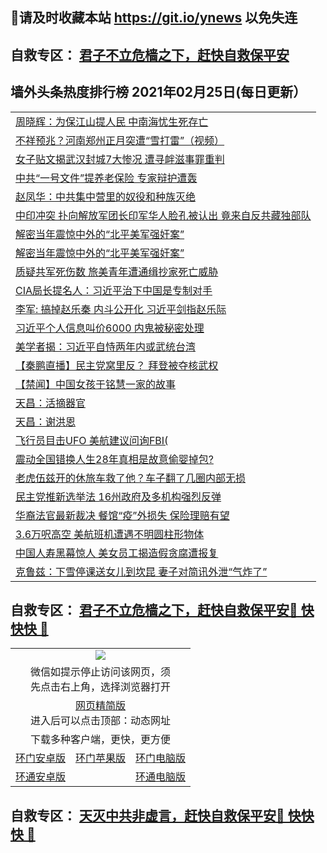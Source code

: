 ## 📩请及时收藏本站 https://git.io/ynews 以免失连</a>
## 自救专区： [君子不立危樯之下，赶快自救保平安 ](https://github.com/pwgy/td/blob/master/README.md)

## 墙外头条热度排行榜 2021年02月25日(每日更新）

 <table>
<tr><td colspan="2" align="left"><a href="https://ntldjutn.xhuyd.press/?name=c1322489&key=encdeuyadochlaxz&from=pw2">周晓辉：为保江山提人民 中南海忧生死存亡</a></td></tr>
<tr><td colspan="2" align="left"><a href="https://ntldjutn.xhuyd.press/?name=c1322623&key=encdeuyadochlaxz&from=pw2">不祥预兆？河南郑州正月突遭“雪打雷”（视频）</a></td></tr>
<tr><td colspan="2" align="left"><a href="https://ntldjutn.xhuyd.press/?name=c1322644&key=encdeuyadochlaxz&from=pw2">女子贴文揭武汉封城7大惨况 遭寻衅滋事罪重判</a></td></tr>
<tr><td colspan="2" align="left"><a href="https://ntldjutn.xhuyd.press/?name=c1322674&key=encdeuyadochlaxz&from=pw2">中共“一号文件”提养老保险 专家辩护遭轰</a></td></tr>
<tr><td colspan="2" align="left"><a href="https://ntldjutn.xhuyd.press/?name=c1322528&key=encdeuyadochlaxz&from=pw2">赵凤华：中共集中营里的奴役和种族灭绝</a></td></tr>
<tr><td colspan="2" align="left"><a href="https://ntldjutn.xhuyd.press/?name=c1322636&key=encdeuyadochlaxz&from=pw2">中印冲突 扑向解放军团长印军华人脸孔被认出 竟来自反共藏独部队</a></td></tr>
<tr><td colspan="2" align="left"><a href="https://ntldjutn.xhuyd.press/?name=c1322594&key=encdeuyadochlaxz&from=pw2">解密当年震惊中外的“北平美军强奸案”</a></td></tr>
<tr><td colspan="2" align="left"><a href="https://ntldjutn.xhuyd.press/?name=c1322444&key=encdeuyadochlaxz&from=pw2">解密当年震惊中外的“北平美军强奸案”</a></td></tr>
<tr><td colspan="2" align="left"><a href="https://ntldjutn.xhuyd.press/?name=c1322669&key=encdeuyadochlaxz&from=pw2">质疑共军死伤数 旅美青年遭通缉抄家死亡威胁</a></td></tr>
<tr><td colspan="2" align="left"><a href="https://ntldjutn.xhuyd.press/?name=c1322626&key=encdeuyadochlaxz&from=pw2">CIA局长提名人：习近平治下中国是专制对手</a></td></tr>
<tr><td colspan="2" align="left"><a href="https://ntldjutn.xhuyd.press/?name=c1322670&key=encdeuyadochlaxz&from=pw2">李军: 搞掉赵乐秦 内斗公开化 习近平剑指赵乐际</a></td></tr>
<tr><td colspan="2" align="left"><a href="https://ntldjutn.xhuyd.press/?name=c1322683&key=encdeuyadochlaxz&from=pw2">习近平个人信息叫价6000 内鬼被秘密处理</a></td></tr>
<tr><td colspan="2" align="left"><a href="https://ntldjutn.xhuyd.press/?name=c1322684&key=encdeuyadochlaxz&from=pw2">美学者揭：习近平自恃两年内或武统台湾</a></td></tr>
<tr><td colspan="2" align="left"><a href="https://ntldjutn.xhuyd.press/?name=c1322675&key=encdeuyadochlaxz&from=pw2">【秦鹏直播】民主党窝里反？ 拜登被夺核武权</a></td></tr>
<tr><td colspan="2" align="left"><a href="https://ntldjutn.xhuyd.press/?name=c1322443&key=encdeuyadochlaxz&from=pw2">【禁闻】中国女孩于铭慧一家的故事</a></td></tr>
<tr><td colspan="2" align="left"><a href="https://ntldjutn.xhuyd.press/?name=c1322627&key=encdeuyadochlaxz&from=pw2">天昌：活摘器官</a></td></tr>
<tr><td colspan="2" align="left"><a href="https://ntldjutn.xhuyd.press/?name=c1322628&key=encdeuyadochlaxz&from=pw2">天昌：谢洪恩</a></td></tr>
<tr><td colspan="2" align="left"><a href="https://ntldjutn.xhuyd.press/?name=c1322599&key=encdeuyadochlaxz&from=pw2">飞行员目击UFO 美航建议问询FBI(</a></td></tr>
<tr><td colspan="2" align="left"><a href="https://ntldjutn.xhuyd.press/?name=c1322682&key=encdeuyadochlaxz&from=pw2">震动全国错换人生28年真相是故意偷婴掉包?</a></td></tr>
<tr><td colspan="2" align="left"><a href="https://ntldjutn.xhuyd.press/?name=c1322530&key=encdeuyadochlaxz&from=pw2">老虎伍兹开的休旅车救了他？车子翻了几圈内部无损</a></td></tr>
<tr><td colspan="2" align="left"><a href="https://ntldjutn.xhuyd.press/?name=c1322642&key=encdeuyadochlaxz&from=pw2">民主党推新选举法 16州政府及多机构强烈反弹</a></td></tr>
<tr><td colspan="2" align="left"><a href="https://ntldjutn.xhuyd.press/?name=c1322531&key=encdeuyadochlaxz&from=pw2">华裔法官最新裁决 餐馆“疫”外损失 保险理赔有望</a></td></tr>
<tr><td colspan="2" align="left"><a href="https://ntldjutn.xhuyd.press/?name=c1322591&key=encdeuyadochlaxz&from=pw2">3.6万呎高空 美航班机遭遇不明圆柱形物体</a></td></tr>
<tr><td colspan="2" align="left"><a href="https://ntldjutn.xhuyd.press/?name=c1322445&key=encdeuyadochlaxz&from=pw2">中国人寿黑幕惊人 美女员工揭造假贪腐遭报复</a></td></tr>
<tr><td colspan="2" align="left"><a href="https://ntldjutn.xhuyd.press/?name=c1322529&key=encdeuyadochlaxz&from=pw2">克鲁兹：下雪停课送女儿到坎昆 妻子对简讯外泄“气炸了”</a></td></tr>

</table>


 ## 自救专区： [君子不立危樯之下，赶快自救保平安🍎 快快快 📩](https://github.com/pwgy/td/blob/master/README.md)
 
<table>
  <tr>
    <td colspan="3" align="center"><img src="https://cdn.jsdelivr.net/gh/opipe/up/oGate65.jpg"/></td>
  </tr>
  <tr>
    <td colspan="3" align="center">微信如提示停止访问该网页，须<br/>先点击右上角，选择浏览器打开</td>
  <tr>
  <tr>
    <td colspan="3" align="center"><a href="https://gitcdn.xyz/cdn/otiny/up/master/show005.htm">网页精简版</a><br/>进入后可以点击顶部：动态网址</td>
  </tr>
  <tr>
    <td colspan="3" align="center">下载多种客户端，更快，更方便</td>
  <tr>
  <tr>
    <td align="center"><a href="https://cdn.jsdelivr.net/gh/opipe/up/oGatea.apk">环门安卓版</a></td>
    <td align="center"><a href="https://x.co/odisk">环门苹果版</a></td>
    <td align="center"><a href="https://cdn.jsdelivr.net/gh/opipe/up/oGate.zip">环门电脑版</a></td>
  </tr>
  <tr>
    <td align="center"><a href="https://cdn.jsdelivr.net/gh/opipe/up/oPipe.apk">环通安卓版</a></td>
    <td align="center"></td>
    <td align="center"><a href="https://raw.githubusercontent.com/opipe/up/master/oPipe.zip">环通电脑版</a></td>
  </tr>
  
</table>


 ## 自救专区： [天灭中共非虚言，赶快自救保平安🍎 快快快 📩](https://github.com/pwgy/td/blob/master/README.md)
